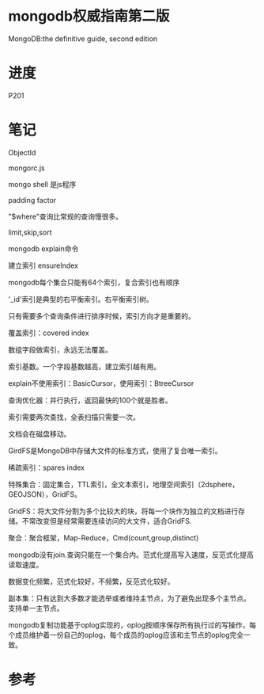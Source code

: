 # mongodb权威指南第二版

MongoDB:the definitive guide, second edition

# 进度

P201

# 笔记
ObjectId

mongorc.js

mongo shell 是js程序

padding factor

"$where"查询比常规的查询慢很多。

limit,skip,sort

mongodb explain命令

建立索引 ensureIndex

mongodb每个集合只能有64个索引，复合索引也有顺序

'_id'索引是典型的右平衡索引。右平衡索引树。

只有需要多个查询条件进行排序时候，索引方向才是重要的。

覆盖索引：covered index

数组字段做索引，永远无法覆盖。

索引基数。一个字段基数越高，建立索引越有用。

explain不使用索引：BasicCursor，使用索引：BtreeCursor

查询优化器：并行执行，返回最快的100个就是胜者。

索引需要两次查找，全表扫描只需要一次。

文档会在磁盘移动。

GirdFS是MongoDB中存储大文件的标准方式，使用了复合唯一索引。

稀疏索引：spares index

特殊集合：固定集合，TTL索引，全文本索引，地理空间索引（2dsphere，GEOJSON），GridFS。

GridFS：将大文件分割为多个比较大的块，将每一个块作为独立的文档进行存储。不常改变但是经常需要连续访问的大文件，适合GridFS.

聚合：聚合框架，Map-Reduce，Cmd(count,group,distinct)

mongodb没有join.查询只能在一个集合内。范式化提高写入速度，反范式化提高读取速度。

数据变化频繁，范式化较好，不频繁，反范式化较好。

副本集：只有达到大多数才能选举或者维持主节点，为了避免出现多个主节点。
支持单一主节点。

mongodb复制功能基于oplog实现的，oplog按顺序保存所有执行过的写操作，每个成员维护着一份自己的oplog，每个成员的oplog应该和主节点的oplog完全一致。

# 参考